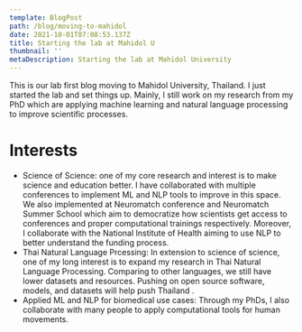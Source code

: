 ```yaml
---
template: BlogPost
path: /blog/moving-to-mahidol
date: 2021-10-01T07:08:53.137Z
title: Starting the lab at Mahidol U
thumbnail: ''
metaDescription: Starting the lab at Mahidol University
---
```


This is our lab first blog moving to Mahidol University, Thailand. I just started the
lab and set things up. Mainly, I still work on my research from my PhD which are
applying machine learning and natural language processing to improve scientific processes.

# Interests

- Science of Science: one of my core research and interest is to make science and education better.
    I have collaborated with multiple conferences to implement ML and NLP tools to improve in this space.
    We also implemented at Neuromatch conference and Neuromatch Summer School which aim to democratize
    how scientists get access to conferences and proper computational trainings respectively.
    Moreover, I collaborate with the National Institute of Health aiming to use NLP to better
    understand the funding process.
- Thai Natural Language Prcessing: In extension to science of science, one of my long interest
    is to expand my research in Thai Natural Language Processing. Comparing to other languages,
    we still have lower datasets and resources. Pushing on open source software, models, and datasets
    will help push Thailand .
- Applied ML and NLP for biomedical use cases: Through my PhDs, I also collaborate with many people
    to apply computational tools for human movements.